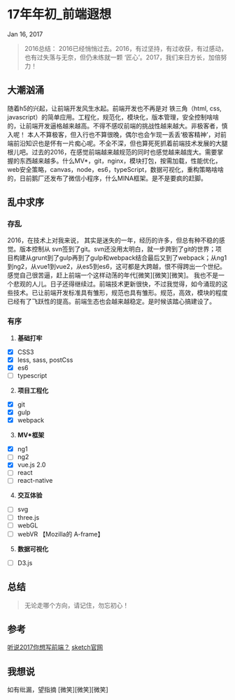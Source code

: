 # 17年年初_前端遐想
Jan 16, 2017
> 2016总结： 2016已经悄悄过去。2016，有过坚持，有过收获，有过感动，也有过失落与无奈，但仍未练就一颗 ‘匠心’。2017，我们来日方长，加倍努力！
## 大潮汹涌
随着h5的兴起，让前端开发风生水起。前端开发也不再是对 铁三角（html, css, javascript）的简单应用。工程化，规范化，模块化，版本管理，安全控制啥啥的，让前端开发逼格越来越高。不得不感叹前端的挑战性越来越大。非极客者，慎入呢！
本人不算极客，但入行也不算很晚，偶尔也会乍现一丢丢‘极客精神’，对前端前沿知识也是怀有一片痴心呢。不全不深，但也算死死抓着前端技术发展的大腿根儿吧。过去的2016，在感觉前端越来越规范的同时也感觉越来越庞大。需要掌握的东西越来越多。什么MV*，git，nginx，模块打包，按需加载，性能优化，web安全策略，canvas，node，es6，typeScript，数据可视化，重构策略啥啥的，日前鹅厂还发布了微信小程序，什么MINA框架。是不是要疯的赶脚。

## 乱中求序
### 存乱
2016，在技术上对我来说， 其实是迷失的一年，经历的许多，但总有种不稳的感觉。版本控制从 svn签到了git。svn还没用太明白，就一步跨到了git的世界；项目构建从grunt到了gulp再到了gulp和webpack结合最后又到了webpack；从ng1到ng2，从vue1到vue2，从es5到es6，这可都是大跨越，恨不得跨出一个世纪。感觉自己很苦逼，赶上前端一个这样动荡的年代[微笑][微笑][微笑]。
我也不是一个悲观的人儿。日子还得继续过。前端技术更新很快，不过我觉得，如今涌现的这些技术。已让前端开发标准具有雏形，规范也具有雏形。规范，高效，模块的程度已经有了飞跃性的提高。前端生态也会越来越稳定。是时候该踏心搞建设了。
### 有序
1. **基础打牢**
- [x] CSS3 
- [x] less, sass, postCss
- [x] es6
- [ ] typescript
2. **项目工程化**
- [x] git
- [x] gulp
- [x] webpack
3. **MV*框架**
- [x] ng1
- [ ] ng2
- [x] vue.js 2.0
- [ ] react
- [ ] react-native
4. **交互体验**
- [ ] svg
- [ ] three.js
- [ ] webGL
- [ ] webVR  【Mozilla的 A-frame】
5. **数据可视化**
- [ ] D3.js
## 总结
> 无论走哪个方向，请记住，勿忘初心！
## 参考
[听说2017你想写前端？](http://mp.weixin.qq.com/s/8vz1aIeVpRHmU2E2-7zzsQ)
[sketch官网](http://www.sketchcn.com/)
## 我想说
如有纰漏，望指摘 [微笑][微笑][微笑]
